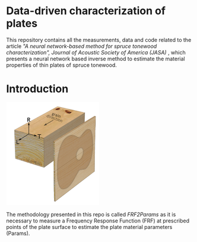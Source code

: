 # Data-driven characterization of plates
This repository contains all the measurements, data and code related to the article *"A neural network-based method for spruce tonewood characterization", Journal of Acoustic Society of America (JASA)* , which presents a neural network based inverse method to estimate the material properties of thin plates of spruce tonewood. 


# Introduction
<p align="left">
  <img src="/Figures/wood_directions.png" width="250" title="A tonewood chunk from which two thin rectangular plates are cut in order to make a guitar. The characteristic directions of wood are highlighted.">
</p>

The methodology presented in this repo is called *FRF2Params* as it is necessary to measure a Frequency Response Function (FRF) at prescribed points of the plate surface to estimate the plate material parameters (Params).
